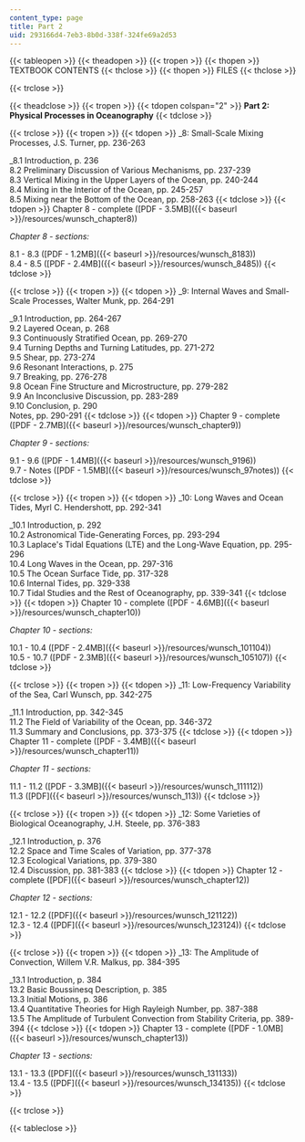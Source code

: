 ```yaml
---
content_type: page
title: Part 2
uid: 293166d4-7eb3-8b0d-338f-324fe69a2d53
---
```


{{< tableopen >}}
{{< theadopen >}}
{{< tropen >}}
{{< thopen >}}
TEXTBOOK CONTENTS
{{< thclose >}}
{{< thopen >}}
FILES
{{< thclose >}}

{{< trclose >}}

{{< theadclose >}}
{{< tropen >}}
{{< tdopen colspan="2" >}}
**Part 2: Physical Processes in Oceanography**
{{< tdclose >}}

{{< trclose >}}
{{< tropen >}}
{{< tdopen >}}
_8: Small-Scale Mixing Processes, J.S. Turner, pp. 236-263  
  
_8.1 Introduction, p. 236  
8.2 Preliminary Discussion of Various Mechanisms, pp. 237-239  
8.3 Vertical Mixing in the Upper Layers of the Ocean, pp. 240-244  
8.4 Mixing in the Interior of the Ocean, pp. 245-257  
8.5 Mixing near the Bottom of the Ocean, pp. 258-263
{{< tdclose >}}
{{< tdopen >}}
Chapter 8 - complete ([PDF - 3.5MB]({{< baseurl >}}/resources/wunsch_chapter8))  
  
_Chapter 8 - sections:_  
  
8.1 - 8.3 ([PDF - 1.2MB]({{< baseurl >}}/resources/wunsch_8183))  
8.4 - 8.5 ([PDF - 2.4MB]({{< baseurl >}}/resources/wunsch_8485))
{{< tdclose >}}

{{< trclose >}}
{{< tropen >}}
{{< tdopen >}}
_9: Internal Waves and Small-Scale Processes, Walter Munk, pp. 264-291  
  
_9.1 Introduction, pp. 264-267  
9.2 Layered Ocean, p. 268  
9.3 Continuously Stratified Ocean, pp. 269-270  
9.4 Turning Depths and Turning Latitudes, pp. 271-272  
9.5 Shear, pp. 273-274  
9.6 Resonant Interactions, p. 275  
9.7 Breaking, pp. 276-278  
9.8 Ocean Fine Structure and Microstructure, pp. 279-282  
9.9 An Inconclusive Discussion, pp. 283-289  
9.10 Conclusion, p. 290  
Notes, pp. 290-291
{{< tdclose >}}
{{< tdopen >}}
Chapter 9 - complete ([PDF - 2.7MB]({{< baseurl >}}/resources/wunsch_chapter9))  
  
_Chapter 9 - sections:_  
  
9.1 - 9.6 ([PDF - 1.4MB]({{< baseurl >}}/resources/wunsch_9196))  
9.7 - Notes ([PDF - 1.5MB]({{< baseurl >}}/resources/wunsch_97notes))
{{< tdclose >}}

{{< trclose >}}
{{< tropen >}}
{{< tdopen >}}
_10: Long Waves and Ocean Tides, Myrl C. Hendershott, pp. 292-341  
  
_10.1 Introduction, p. 292  
10.2 Astronomical Tide-Generating Forces, pp. 293-294  
10.3 Laplace's Tidal Equations (LTE) and the Long-Wave Equation, pp. 295-296  
10.4 Long Waves in the Ocean, pp. 297-316  
10.5 The Ocean Surface Tide, pp. 317-328  
10.6 Internal Tides, pp. 329-338  
10.7 Tidal Studies and the Rest of Oceanography, pp. 339-341
{{< tdclose >}}
{{< tdopen >}}
Chapter 10 - complete ([PDF - 4.6MB]({{< baseurl >}}/resources/wunsch_chapter10))  
  
_Chapter 10 - sections:_  
  
10.1 - 10.4 ([PDF - 2.4MB]({{< baseurl >}}/resources/wunsch_101104))  
10.5 - 10.7 ([PDF - 2.3MB]({{< baseurl >}}/resources/wunsch_105107))
{{< tdclose >}}

{{< trclose >}}
{{< tropen >}}
{{< tdopen >}}
_11: Low-Frequency Variability of the Sea, Carl Wunsch, pp. 342-275  
  
_11.1 Introduction, pp. 342-345  
11.2 The Field of Variability of the Ocean, pp. 346-372  
11.3 Summary and Conclusions, pp. 373-375
{{< tdclose >}}
{{< tdopen >}}
Chapter 11 - complete ([PDF - 3.4MB]({{< baseurl >}}/resources/wunsch_chapter11))  
  
_Chapter 11 - sections:_  
  
11.1 - 11.2 ([PDF - 3.3MB]({{< baseurl >}}/resources/wunsch_111112))  
11.3 ([PDF]({{< baseurl >}}/resources/wunsch_113))
{{< tdclose >}}

{{< trclose >}}
{{< tropen >}}
{{< tdopen >}}
_12: Some Varieties of Biological Oceanography, J.H. Steele, pp. 376-383  
  
_12.1 Introduction, p. 376  
12.2 Space and Time Scales of Variation, pp. 377-378  
12.3 Ecological Variations, pp. 379-380  
12.4 Discussion, pp. 381-383
{{< tdclose >}}
{{< tdopen >}}
Chapter 12 - complete ([PDF]({{< baseurl >}}/resources/wunsch_chapter12))  
  
_Chapter 12 - sections:_  
  
12.1 - 12.2 ([PDF]({{< baseurl >}}/resources/wunsch_121122))  
12.3 - 12.4 ([PDF]({{< baseurl >}}/resources/wunsch_123124))
{{< tdclose >}}

{{< trclose >}}
{{< tropen >}}
{{< tdopen >}}
_13: The Amplitude of Convection, Willem V.R. Malkus, pp. 384-395  
  
_13.1 Introduction, p. 384  
13.2 Basic Boussinesq Description, p. 385  
13.3 Initial Motions, p. 386  
13.4 Quantitative Theories for High Rayleigh Number, pp. 387-388  
13.5 The Amplitude of Turbulent Convection from Stability Criteria, pp. 389-394
{{< tdclose >}}
{{< tdopen >}}
Chapter 13 - complete ([PDF - 1.0MB]({{< baseurl >}}/resources/wunsch_chapter13))  
  
_Chapter 13 - sections:_  
  
13.1 - 13.3 ([PDF]({{< baseurl >}}/resources/wunsch_131133))  
13.4 - 13.5 ([PDF]({{< baseurl >}}/resources/wunsch_134135))
{{< tdclose >}}

{{< trclose >}}

{{< tableclose >}}